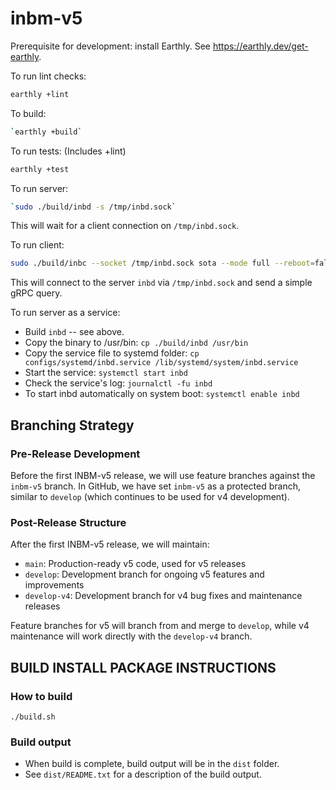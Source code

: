 # inbm-v5

Prerequisite for development: install Earthly. See https://earthly.dev/get-earthly. 

To run lint checks:

```bash
earthly +lint
```

To build:

```bash
`earthly +build`
```

To run tests: (Includes +lint)

```bash
earthly +test
```

To run server:

```bash
`sudo ./build/inbd -s /tmp/inbd.sock`
```

This will wait for a client connection on `/tmp/inbd.sock`.

To run client:

```bash
sudo ./build/inbc --socket /tmp/inbd.sock sota --mode full --reboot=false
```

This will connect to the server `inbd` via `/tmp/inbd.sock` and send a simple gRPC query.

To run server as a service:

* Build `inbd` -- see above.
* Copy the binary to /usr/bin: `cp ./build/inbd /usr/bin`
* Copy the service file to systemd folder: `cp configs/systemd/inbd.service /lib/systemd/system/inbd.service`
* Start the service: `systemctl start inbd`
* Check the service's log: `journalctl -fu inbd`
* To start inbd automatically on system boot: `systemctl enable inbd`

## Branching Strategy

### Pre-Release Development

Before the first INBM-v5 release, we will use feature branches against the `inbm-v5` branch. In GitHub, we have set `inbm-v5` as a protected branch, similar to `develop` (which continues to be used for v4 development).

### Post-Release Structure

After the first INBM-v5 release, we will maintain:

* `main`: Production-ready v5 code, used for v5 releases
* `develop`: Development branch for ongoing v5 features and improvements
* `develop-v4`: Development branch for v4 bug fixes and maintenance releases

Feature branches for v5 will branch from and merge to `develop`, while v4 maintenance will work directly with the `develop-v4` branch.

## BUILD INSTALL PACKAGE INSTRUCTIONS

### How to build

```shell
./build.sh
```

### Build output

* When build is complete, build output will be in the `dist` folder.
* See `dist/README.txt` for a description of the build output.
